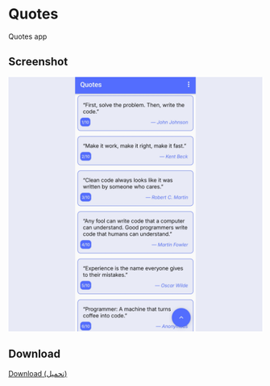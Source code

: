 # Quotes
Quotes app

## Screenshot
![screenshot](screenshot.jpg)

## Download
[Download (تحميل)](https://github.com/haithamaouati/Quotes/raw/refs/heads/main/Quotes_release.apk)

